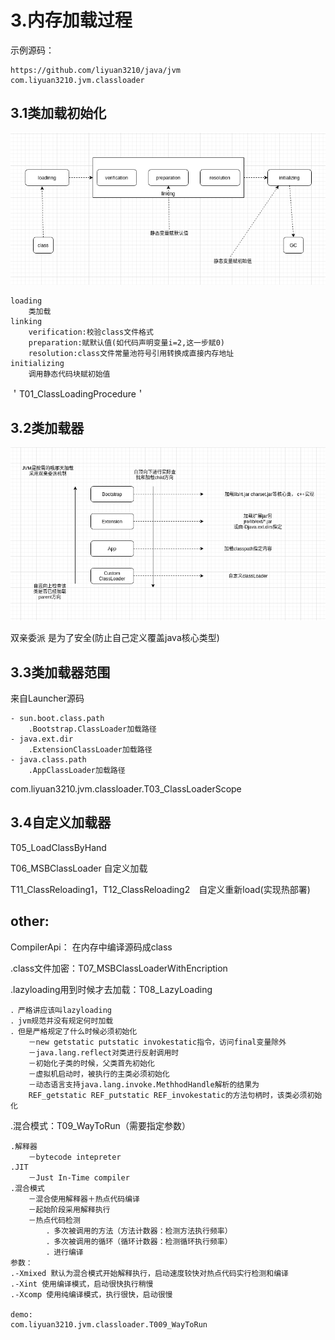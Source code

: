 # 3.内存加载过程

示例源码：

```
https://github.com/liyuan3210/java/jvm
com.liyuan3210.jvm.classloader
```

## 3.1类加载初始化

![](img/jvm-3.1.png)

```
loading
	类加载
linking
	verification:校验class文件格式
	preparation:赋默认值(如代码声明变量i=2,这一步赋0)
	resolution:class文件常量池符号引用转换成直接内存地址
initializing
	调用静态代码块赋初始值
```

＇T01_ClassLoadingProcedure＇

## 3.2类加载器

![](img/jvm-3.2.png)



双亲委派 是为了安全(防止自己定义覆盖java核心类型)

## 3.3类加载器范围

来自Launcher源码

```
- sun.boot.class.path
	.Bootstrap.ClassLoader加载路径
- java.ext.dir
	.ExtensionClassLoader加载路径
- java.class.path
	.AppClassLoader加载路径
```

com.liyuan3210.jvm.classloader.T03_ClassLoaderScope

## 3.4自定义加载器

T05_LoadClassByHand

T06_MSBClassLoader	自定义加载

T11_ClassReloading1，T12_ClassReloading2　自定义重新load(实现热部署)

## other:

CompilerApi：	在内存中编译源码成class

.class文件加密：T07_MSBClassLoaderWithEncription

.lazyloading用到时候才去加载：T08_LazyLoading

```
．严格讲应该叫lazyloading
．jvm规范并没有规定何时加载
．但是严格规定了什么时候必须初始化
	－new getstatic putstatic invokestatic指令，访问final变量除外
	－java.lang.reflect对类进行反射调用时
	－初始化子类的时候，父类首先初始化
	－虚拟机启动时，被执行的主类必须初始化
	－动态语言支持java.lang.invoke.MethhodHandle解析的结果为
	REF_getstatic REF_putstatic REF_invokestatic的方法句柄时，该类必须初始化
```

.混合模式：T09_WayToRun（需要指定参数）

```
.解释器
	－bytecode intepreter
.JIT
	－Just In-Time compiler
.混合模式
	－混合使用解释器＋热点代码编译
	－起始阶段采用解释执行
	－热点代码检测
		．多次被调用的方法（方法计数器：检测方法执行频率）
		．多次被调用的循环（循环计数器：检测循环执行频率）
		．进行编译
参数：
.-Xmixed 默认为混合模式开始解释执行，启动速度较快对热点代码实行检测和编译
.-Xint 使用编译模式，启动很快执行稍慢
.-Xcomp 使用纯编译模式，执行很快，启动很慢

demo:
com.liyuan3210.jvm.classloader.T009_WayToRun
```

​		